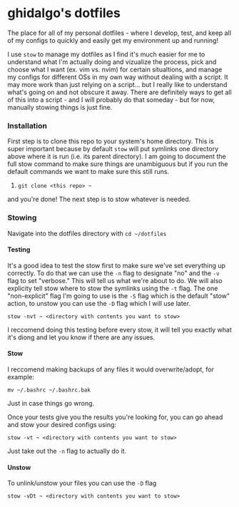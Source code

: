 # ghidalgo's dotfiles

The place for all of my personal dotfiles - where I develop, test, and keep all of my configs to quickly and easily get my environment up and running!

I use `stow` to manage my dotfiles as I find it's much easier for me to understand what I'm actually doing and vizualize the process, pick and choose what I want (ex. vim vs. nvim) for certain situaltions, and manage my configs for different OSs in my own way without dealing with a script. It may more work than just relying on a script... but I really like to understand what's going on and not obscure it away. There are definitely ways to get all of this into a script - and I will probably do that someday - but for now, manually stowing things is just fine.

### Installation

First step is to clone this repo to your system's home directory. This is super important because by default `stow` will put symlinks one directory above where it is run (i.e. its parent directory). I am going to document the full stow command to make sure things are unambiguous but if you run the default commands we want to make sure this still runs.

1) `git clone <this repo> ~`


and you're done! The next step is to stow whatever is needed.

### Stowing

Navigate into the dotfiles directory with `cd ~/dotfiles`

#### Testing

It's a good idea to test the stow first to make sure we've set everything up correctly. To do that we can use the `-n` flag to designate "no" and the `-v` flag to set "verbose." This will tell us what we're about to do. We will also explicity tell stow where to stow the symlinks using the `-t` flag. The one "non-explicit" flag I'm going to use is the `-S` flag which is the default "stow" action, to unstow you can use the `-D` flag which I will use later. 

`stow -nvt ~ <directory with contents you want to stow>`

I reccomend doing this testing before every stow, it will tell you exactly what it's diong and let you know if there are any issues.

#### Stow

I reccomend making backups of any files it would overwrite/adopt, for example:

`mv ~/.bashrc ~/.bashrc.bak`

Just in case things go wrong.

Once your tests give you the results you're looking for, you can go ahead and stow your desired configs using:

`stow -vt ~ <directory with contents you want to stow>`

Just take out the `-n` flag to actually do it.

#### Unstow

To unlink/unstow your files you can use the `-D` flag

`stow -vDt ~ <directory with contents you want to stow>`


